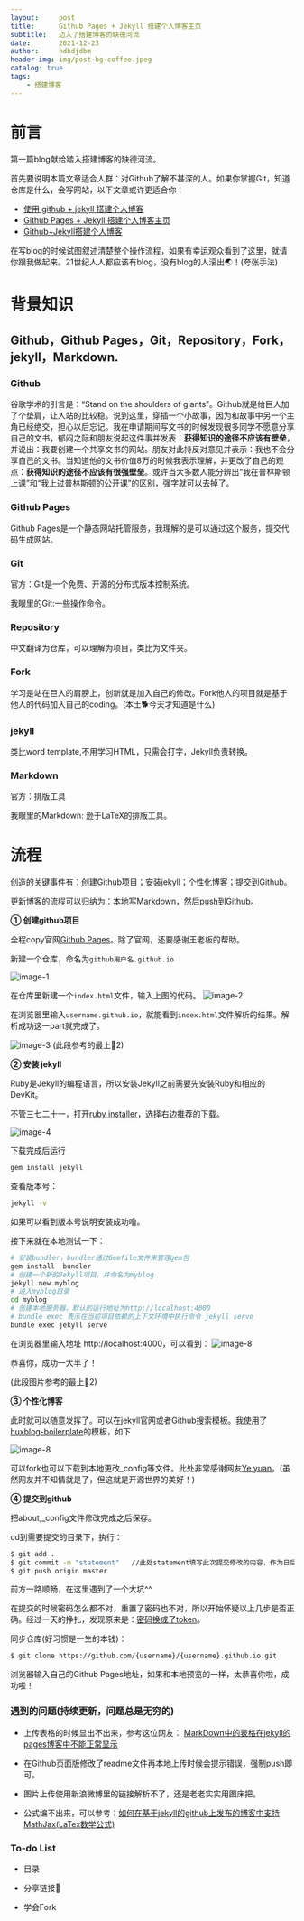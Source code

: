 ```yaml
---
layout:     post
title:      Github Pages + Jekyll 搭建个人博客主页
subtitle:   迈入了搭建博客的缺德河流
date:       2021-12-23
author:     hdbdjdbm
header-img: img/post-bg-coffee.jpeg
catalog: true
tags:
    - 搭建博客
---
```


# 前言

第一篇blog献给踏入搭建博客的缺德河流。

首先要说明本篇文章适合人群：对Github了解不甚深的人。如果你掌握Git，知道仓库是什么，会写网站，以下文章或许更适合你：


- [使用 github + jekyll 搭建个人博客](https://www.cnblogs.com/wangfupeng1988/p/5702324.html)
- [Github Pages + Jekyll 搭建个人博客主页](https://leyuanheart.github.io/2020/06/06/Github-Pages+Jekyll/)
- [Github+Jekyll搭建个人博客](https://blog.csdn.net/White_Idiot/article/details/69397224/)


在写blog的时候试图叙述清楚整个操作流程，如果有幸运观众看到了这里，就请你跟我做起来。21世纪人人都应该有blog，没有blog的人滚出🌏！(夸张手法)


# 背景知识

## Github，Github Pages，Git，Repository，Fork，jekyll，Markdown.

### Github
谷歌学术的引言是：“Stand on the shoulders of giants”。Github就是给巨人加了个垫肩，让人站的比较稳。说到这里，穿插一个小故事，因为和故事中另一个主角已经绝交，担心以后忘记。我在申请期间写文书的时候发现很多同学不愿意分享自己的文书，郁闷之际和朋友说起这件事并发表：**获得知识的途径不应该有壁垒**，并说出：我要创建一个共享文书的网站。朋友对此持反对意见并表示：我也不会分享自己的文书。当知道他的文书价值8万的时候我表示理解，并更改了自己的观点：**获得知识的途径不应该有很强壁垒**。或许当大多数人能分辨出“我在普林斯顿上课”和“我上过普林斯顿的公开课”的区别，强字就可以去掉了。

### Github Pages
Github Pages是一个静态网站托管服务，我理解的是可以通过这个服务，提交代码生成网站。

### Git
官方：Git是一个免费、开源的分布式版本控制系统。

我眼里的Git:一些操作命令。

### Repository
中文翻译为仓库，可以理解为项目，类比为文件夹。

### Fork
学习是站在巨人的肩膀上，创新就是加入自己的修改。Fork他人的项目就是基于他人的代码加入自己的coding。(本土🐕今天才知道是什么)

### jekyll
类比word template,不用学习HTML，只需会打字，Jekyll负责转换。

### Markdown
官方：排版工具

我眼里的Markdown: 逊于LaTeX的排版工具。



# 流程

创造的关键事件有：创建Github项目；安装jekyll；个性化博客；提交到Github。

更新博客的流程可以归纳为：本地写Markdown，然后push到Github。


**① 创建github项目**

全程copy官网[Github Pages](https://pages.github.com/)。除了官网，还要感谢王老板的帮助。

新建一个仓库，命名为`github用户名.github.io`

![image-1](https://pic.downk.cc/item/5f095e6514195aa5942e34a3.png)


在仓库里新建一个`index.html`文件，输入上图的代码。
![image-2](https://pic.downk.cc/item/5f095e6514195aa5942e34a7.png)


在浏览器里输入`username.github.io`，就能看到`index.html`文件解析的结果。解析成功这一part就完成了。

![image-3](https://pic.downk.cc/item/5f095e6514195aa5942e34ad.png)
(此段参考的最上🔗2)


**② 安装 jekyll**

Ruby是Jekyll的编程语言，所以安装Jekyll之前需要先安装Ruby和相应的DevKit。

不管三七二十一，打开[ruby installer](https://rubyinstaller.org/downloads/)，选择右边推荐的下载。

![image-4](https://pic.imgdb.cn/item/61c44cff2ab3f51d919c7955.png)


下载完成后运行

```bash
gem install jekyll
```
查看版本号：
```bash
jekyll -v
```
如果可以看到版本号说明安装成功噜。

接下来就在本地测试一下：

```bash
# 安装bundler，bundler通过Gemfile文件来管理gem包
gem install  bundler
# 创建一个新的Jekyll项目，并命名为myblog
jekyll new myblog
# 进入myblog目录
cd myblog
# 创建本地服务器，默认的运行地址为http://localhost:4000
# bundle exec 表示在当前项目依赖的上下文环境中执行命令 jekyll serve
bundle exec jekyll serve
```

在浏览器里输入地址 http://localhost:4000，可以看到：
![image-8](https://pic.downk.cc/item/5f095f2414195aa5942e6d28.png)


恭喜你，成功一大半了！


(此段图片参考的最上🔗2)


**③ 个性化博客**

此时就可以随意发挥了。可以在jekyll官网或者Github搜索模板。我使用了[huxblog-boilerplate](https://github.com/Huxpro/huxblog-boilerplate)的模板，如下

![image-8](https://pic.imgdb.cn/item/61c46ab62ab3f51d91a781b1.png)

可以fork也可以下载到本地更改_config等文件。此处非常感谢网友[Ye yuan](https://leyuanheart.github.io/)。(虽然网友并不知情就是了，但这就是开源世界的美好！)

**④ 提交到github**

把about,_config文件修改完成之后保存。

cd到需要提交的目录下，执行：

```bash
$ git add .
$ git commit -m "statement"   //此处statement填写此次提交修改的内容，作为日后查阅
$ git push origin master
```

前方一路顺畅，在这里遇到了一个大坑^^

在提交的时候密码怎么都不对，重置了密码也不对，所以开始怀疑以上几步是否正确。经过一天的挣扎，发现原来是：[密码换成了token](http://codetd.com/article/13580067)。

同步仓库(好习惯是一生的本钱)：

```bash
$ git clone https://github.com/{username}/{username}.github.io.git  
```

浏览器输入自己的Github Pages地址，如果和本地预览的一样，太恭喜你啦，成功啦！



### 遇到的问题(持续更新，问题总是无穷的)
* 上传表格的时候显出不出来，参考这位网友：
[MarkDown中的表格在jekyll的pages博客中不能正常显示](https://blog.csdn.net/sdujava2011/article/details/83692576)

* 在Github页面版修改了readme文件再本地上传时候会提示错误，强制push即可。

* 图片上传使用新浪微博里的链接解析不了，还是老老实实用图床把。

* 公式编不出来，可以参考：[如何在基于jekyll的github上发布的博客中支持MathJax(LaTex数学公式)](https://www.zhihu.com/question/62114522?sort=created)


### To-do List

- 目录

- 分享链接🔗

- 学会Fork






